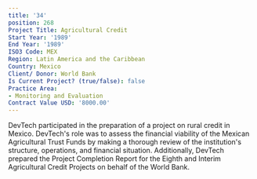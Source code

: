 ```yaml
---
title: '34'
position: 268
Project Title: Agricultural Credit
Start Year: '1989'
End Year: '1989'
ISO3 Code: MEX
Region: Latin America and the Caribbean
Country: Mexico
Client/ Donor: World Bank
Is Current Project? (true/false): false
Practice Area:
- Monitoring and Evaluation
Contract Value USD: '8000.00'
---
```


DevTech participated in the preparation of a project on rural credit in Mexico. DevTech's role was to assess the financial viability of the Mexican Agricultural Trust Funds by making a thorough review of the institution's structure, operations, and financial situation. Additionally, DevTech prepared the Project Completion Report for the Eighth and Interim Agricultural Credit Projects on behalf of the World Bank.